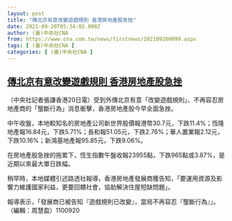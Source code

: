 ```yaml
---
layout: post
title: "傳北京有意改變遊戲規則 香港房地產股急挫"
date: 2021-09-20T05:34:02.000Z
author: (臺)中央社CNA
from: https://www.cna.com.tw/news/firstnews/202109200099.aspx
tags: [ (臺)中央社CNA ]
categories: [ (臺)中央社CNA ]
---
```

<!--1632116042000-->
[傳北京有意改變遊戲規則 香港房地產股急挫](https://www.cna.com.tw/news/firstnews/202109200099.aspx)
------

<div>
<div></div><div class="paragraph"><p>（中央社記者張謙香港20日電）受到外傳北京有意「改變遊戲規則」、不再容忍房地產商的「壟斷行為」消息衝擊，香港房地產股今早全面急挫。</p><p>中午收盤，本地較知名的房地產公司新世界股價報港幣30.7元，下跌11.4%；恆隆地產報16.84元，下跌5.71%；長和報51.05元，下跌2.76%；華人置業報2.12元，下跌10.16%；新鴻基地產報95.85元，下跌9.06%。</p><p>在房地產股急挫的拖累下，恆生指數午盤收報23955點，下跌965點或3.87%，是近期以來最大單日跌幅。</p><p>稍早時，本地媒體引述路透社報導，香港房地產發展商獲告知，「要運用資源及影響力維護國家利益，更要回饋社會，協助解決住屋短缺問題」。</p><p>報導表示，「發展商已被告知『遊戲規則已改變』，當局不再容忍『壟斷行為』」。（編輯：周慧盈）1100920</p></div>
</div>
